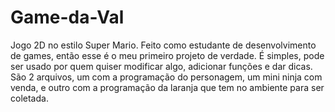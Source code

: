 # Game-da-Val
Jogo 2D no estilo Super Mario. Feito como estudante de desenvolvimento de games, então esse é o meu primeiro projeto de verdade.
É simples, pode ser usado por quem quiser modificar algo, adicionar funções e dar dicas.
São 2 arquivos, um com a programação do personagem, um mini ninja com venda, e outro com a programação da laranja que tem no ambiente para ser coletada.
